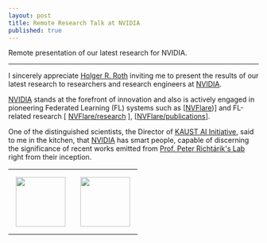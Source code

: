 ```yaml
---
layout: post
title: Remote Research Talk at NVIDIA
published: true
---
```


Remote presentation of our latest research for NVIDIA.


---

I sincerely appreciate [Holger R. Roth](https://www.linkedin.com/in/holger-r-roth-b939a79/) inviting me to present the results of our latest research to researchers and research engineers at [NVIDIA](https://www.nvidia.com/).

[NVIDIA](https://www.nvidia.com/) stands at the forefront of innovation and also is actively engaged in pioneering Federated Learning (FL) systems such as [[NVFlare](https://developer.nvidia.com/flare))] and FL-related research [ [NVFlare/research](https://github.com/NVIDIA/NVFlare/tree/main/research) ], [[NVFlare/publications](https://nvflare.readthedocs.io/en/main/publications_and_talks.html)].

One of the distinguished scientists, the Director of [KAUST AI Initiative](https://cemse.kaust.edu.sa/ai), said to me in the kitchen, that [NVIDIA](https://www.nvidia.com/) has smart people, capable of discerning the significance of recent works emitted from [Prof. Peter Richtárik's Lab](https://richtarik.org/) right from their inception.

<table style="text-align:center;">
<tr>
<td style="padding:15px;text-align:center;vertical-align:middle;"> <img height="100px" src="https://burlachenkok.github.io/materials/KAUST-logo.svg"/> </td>
<td style="padding:15px;text-align:center;vertical-align:middle;"> <img height="100px" src="https://burlachenkok.github.io/materials/Nvidia_logo.svg"/> </td>
</tr>
</table>
